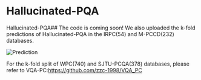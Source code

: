 # Hallucinated-PQA
Hallucinated-PQA##
The code is coming soon!
We also uploaded the k-fold predictions of Hallucinated-PQA in the IRPC(54) and M-PCCD(232) databases.


![Prediction](https://user-images.githubusercontent.com/91246967/230887584-b6b37656-0e46-4b91-a05a-0a940add6808.png)







For the k-fold split of WPC(740) and SJTU-PCQA(378) databases, please refer to VQA-PC:https://github.com/zzc-1998/VQA_PC
